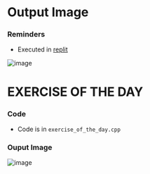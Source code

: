 # Output Image
### Reminders
- Executed in [replit](https://replit.com/~) <br>

![image](https://user-images.githubusercontent.com/79815768/120431121-a250e800-c3aa-11eb-9698-d1ad4a2c463b.png)

# EXERCISE OF THE DAY
### Code
- Code is in `exercise_of_the_day.cpp`

### Ouput Image
![image](https://user-images.githubusercontent.com/79815768/120429813-a0862500-c3a8-11eb-8b2c-0f172425c8a7.png)
